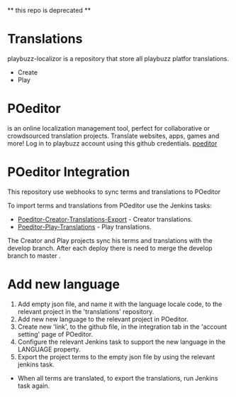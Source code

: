 ** this repo is deprecated **

# Translations
playbuzz-localizor is a repository that store all playbuzz platfor translations.

  - Create
  - Play

# POeditor
 is an online localization management tool, perfect for collaborative or crowdsourced translation projects. Translate websites, apps, games and more!
 Log in to playbuzz account using this github credentials.
[poeditor](https://poeditor.com/projects/)
# POeditor Integration
This repository use webhooks to sync terms and translations to POeditor

To import terms and translations from POeditor use the Jenkins tasks:
  -  [Poeditor-Creator-Translations-Export](https://jenkins.playbuzz.com/job/Poeditor-Creator-Translations-Export) - Creator translations.
  - [Poeditor-Play-Translations](https://jenkins.playbuzz.com/job/Poeditor-Play-Translations-Export/) - Play translations.

The Creator and Play projects sync his terms and translations with the develop branch.
After each deploy there is need to merge the develop branch to master .

# Add new language

  1. Add empty json file, and name it with the language locale code, to the relevant project in the 'translations' repository.
  2. Add new new language to the relevant project in POeditor.
  3. Create new  'link', to the github file, in the integration tab in the 'account setting' page of POeditor.
  4. Configure the relevant Jenkins task to support the new language in the LANGUAGE property.
  5. Export the project terms to the empty json file by using the relevant jenkins task.

- When all terms are translated, to export the translations, run Jenkins task again.

